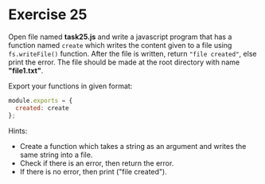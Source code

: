 # Exercise 25

Open file named **task25.js** and write a javascript program that has a function named `create`
 which writes the content given to a file using `fs.writeFile()` function. 
 After the file is written, return `"file created"`, else print the error.
The file should be made at the root directory with name **"file1.txt"**.

Export your functions in given format:

```js
module.exports = {
  created: create
};
```

Hints:

- Create a function which takes a string as an argument and writes the same string into a file.
- Check if there is an error, then return the error.
- If there is no error, then print ("file created").
